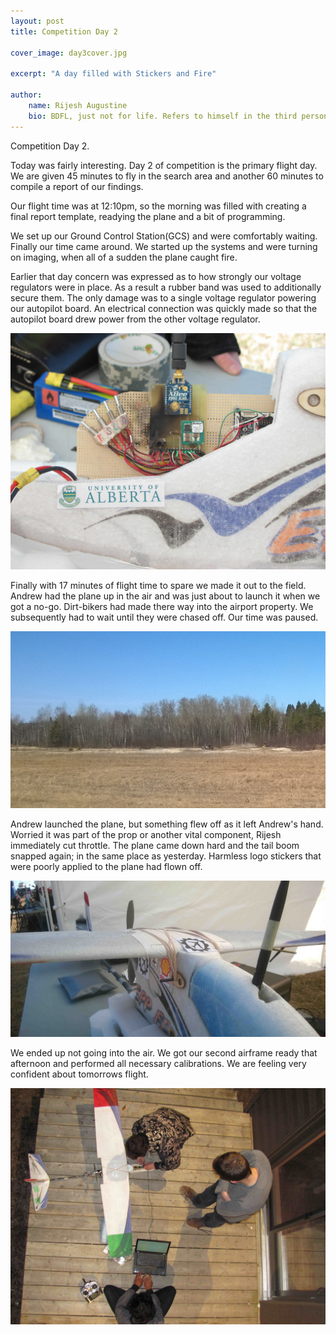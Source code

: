 ```yaml
---
layout: post
title: Competition Day 2

cover_image: day3cover.jpg

excerpt: "A day filled with Stickers and Fire"

author:
    name: Rijesh Augustine
    bio: BDFL, just not for life. Refers to himself in the third person.
---
```


Competition Day 2.

Today was fairly interesting. Day 2 of competition is the primary flight day. We are given 45 minutes to fly in the search area and another 60 minutes to compile a report of our findings.

Our flight time was at 12:10pm, so the morning was filled with creating a final report template, readying the plane and a bit of programming.

We set up our Ground Control Station(GCS) and were  comfortably waiting. Finally our time came around. We started up the systems and were turning on imaging, when all of a sudden the plane caught fire.

Earlier that day concern was expressed as to how strongly our voltage regulators were in place. As a result a rubber band was used to additionally secure them.
The only damage was to a single voltage regulator powering our autopilot board. An electrical connection was quickly made so that the autopilot board drew power from the other voltage regulator.

<div class="full zoomable"><img src="/images/burn.jpg"></div>
<p/>

Finally with 17 minutes of flight time to spare we made it out to the field. Andrew had the plane up in the air and was just about to launch it when we got a no-go. Dirt-bikers had made there way into the airport property. We subsequently had to wait until they were chased off. Our time was paused.
<div class="full zoomable"><img src="/images/dirtbiker.jpg"></div>
<p/>

Andrew launched the plane, but something flew off as it left Andrew's hand. Worried it was part of the prop or another vital component, Rijesh immediately cut throttle. The plane came down hard and the tail boom snapped again; in the same place as yesterday. Harmless logo stickers that were poorly applied to the plane had flown off.
<div class="full zoomable"><img src="/images/stickers.jpg"></div>
<p/>

We ended up not going into the air. We got our second airframe ready that afternoon and performed all necessary calibrations. We are feeling very confident about tomorrows flight.

<div class="full zoomable"><img src="/images/day3.jpg"></div>
<p/>






